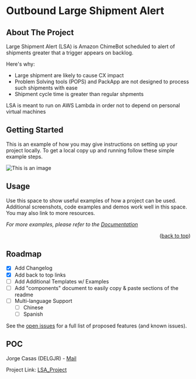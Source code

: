 # Outbound Large Shipment Alert

<!-- ABOUT THE PROJECT -->
## About The Project

Large Shipment Alert (LSA) is Amazon ChimeBot scheduled to alert of shipments greater that a trigger appears on backlog.

Here's why:
* Large shipment are likely to cause CX impact
* Problem Solving tools (POPS) and PackApp are not designed to process such shipments with ease
* Shipment cycle time is greater than regular shpments

LSA is meant to run on AWS Lambda in order not to depend on personal virtual machines

<!-- GETTING STARTED -->
## Getting Started

This is an example of how you may give instructions on setting up your project locally.
To get a local copy up and running follow these simple example steps.

![This is an image](https://myoctocat.com/assets/images/base-octocat.svg)

<!-- USAGE EXAMPLES -->
## Usage

Use this space to show useful examples of how a project can be used. Additional screenshots, code examples and demos work well in this space. You may also link to more resources.

_For more examples, please refer to the [Documentation](https://example.com)_

<p align="right">(<a href="#readme-top">back to top</a>)</p>



<!-- ROADMAP -->
## Roadmap

- [x] Add Changelog
- [x] Add back to top links
- [ ] Add Additional Templates w/ Examples
- [ ] Add "components" document to easily copy & paste sections of the readme
- [ ] Multi-language Support
    - [ ] Chinese
    - [ ] Spanish

See the [open issues](https://github.com/othneildrew/Best-README-Template/issues) for a full list of proposed features (and known issues).


<!-- CONTACT -->
## POC

Jorge Casas (DELGJR) - [Mail](delgjr@amazon.com)

Project Link: [LSA_Project](https://github.com/KMN43/lambda_LargeShipment)



